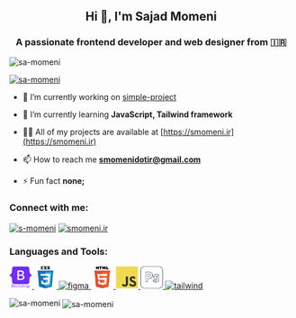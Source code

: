 <h2 align="center">Hi 👋, I'm Sajad Momeni</h1>
<h3 align="center">A passionate frontend developer and web designer from 🇮🇷 </h3>

<p align="left"> <img src="https://komarev.com/ghpvc/?username=sa-momeni&label=Profile%20views&color=1c39bb&style=flat" alt="sa-momeni" /> </p>

<p align="left"> <a href="https://github.com/ryo-ma/github-profile-trophy"><img src="https://github-profile-trophy.vercel.app/?username=sa-momeni" alt="sa-momeni" /></a> </p>

- 🔭 I’m currently working on [simple-project](https://github.com/sa-momeni/simple-project)

- 🌱 I’m currently learning **JavaScript, Tailwind framework**

- 👨‍💻 All of my projects are available at [https://smomeni.ir](https://smomeni.ir)

- 📫 How to reach me **smomenidotir@gmail.com**

- ⚡ Fun fact **none;**

<h3 align="left">Connect with me:</h3>
<p align="left">
<a href="https://linkedin.com/in/s-momeni" target="blank"><img align="center" src="https://raw.githubusercontent.com/rahuldkjain/github-profile-readme-generator/master/src/images/icons/Social/linked-in-alt.svg" alt="s-momeni" height="30" width="40" /></a>
<a href="https://instagram.com/smomeni.ir" target="blank"><img align="center" src="https://raw.githubusercontent.com/rahuldkjain/github-profile-readme-generator/master/src/images/icons/Social/instagram.svg" alt="smomeni.ir" height="30" width="40" /></a>
</p>

<h3 align="left">Languages and Tools:</h3>
<p align="left"> <a href="https://getbootstrap.com" target="_blank" rel="noreferrer"> <img src="https://raw.githubusercontent.com/devicons/devicon/master/icons/bootstrap/bootstrap-plain-wordmark.svg" alt="bootstrap" width="40" height="40"/> </a> <a href="https://www.w3schools.com/css/" target="_blank" rel="noreferrer"> <img src="https://raw.githubusercontent.com/devicons/devicon/master/icons/css3/css3-original-wordmark.svg" alt="css3" width="40" height="40"/> </a> <a href="https://www.figma.com/" target="_blank" rel="noreferrer"> <img src="https://www.vectorlogo.zone/logos/figma/figma-icon.svg" alt="figma" width="40" height="40"/> </a> <a href="https://www.w3.org/html/" target="_blank" rel="noreferrer"> <img src="https://raw.githubusercontent.com/devicons/devicon/master/icons/html5/html5-original-wordmark.svg" alt="html5" width="40" height="40"/> </a> <a href="https://developer.mozilla.org/en-US/docs/Web/JavaScript" target="_blank" rel="noreferrer"> <img src="https://raw.githubusercontent.com/devicons/devicon/master/icons/javascript/javascript-original.svg" alt="javascript" width="40" height="40"/> </a> <a href="https://www.photoshop.com/en" target="_blank" rel="noreferrer"> <img src="https://raw.githubusercontent.com/devicons/devicon/master/icons/photoshop/photoshop-line.svg" alt="photoshop" width="40" height="40"/> </a> <a href="https://tailwindcss.com/" target="_blank" rel="noreferrer"> <img src="https://www.vectorlogo.zone/logos/tailwindcss/tailwindcss-icon.svg" alt="tailwind" width="40" height="40"/> </a> </p>

<p><img align="left" src="https://github-readme-stats.vercel.app/api/top-langs?username=sa-momeni&show_icons=true&theme=dark&locale=en&layout=compact" alt="sa-momeni" /></p>

<p>&nbsp;<img align="center" src="https://github-readme-stats.vercel.app/api?username=sa-momeni&show_icons=true&theme=dark&locale=en" alt="sa-momeni" /></p>
